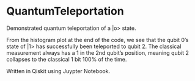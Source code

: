 # QuantumTeleportation
Demonstrated quantum teleportation of a |o> state.

From the histogram plot at the end of the code, we see that the qubit 0’s state of |1> has
successfully been teleported to qubit 2. The classical measurement always has a 1 in the 2nd
qubit’s position, meaning qubit 2 collapses to the classical 1 bit 100% of the time.

Written in Qiskit using Juypter Notebook.
